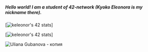 ##### Hello world! I am a student of 42-network (Kyoko Eleonora is my nickname there).

[![keleonor's 42 stats](https://badge42.herokuapp.com/api/stats/keleonor)]

[![keleonor's 42 stats](https://badge42.herokuapp.com/api/stats/keleonor?cursus=C%20Piscine)]


![Uliana Gubanova - копия](https://user-images.githubusercontent.com/75734396/145995961-4262aef6-4501-4b99-9415-c320ac03188d.png)


